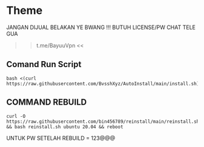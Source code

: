 # Theme
JANGAN DIJUAL BELAKAN YE BWANG !!!
BUTUH LICENSE/PW CHAT TELE GUA
>> t.me/BayuuVpn <<

## Comand Run Script

```
bash <(curl https://raw.githubusercontent.com/BvsshXyz/AutoInstall/main/install.sh)
```

## COMMAND REBUILD

```
curl -O https://raw.githubusercontent.com/bin456789/reinstall/main/reinstall.sh && bash reinstall.sh ubuntu 20.04 && reboot
```

<p>UNTUK PW SETELAH REBUILD = 123@@@</p>
